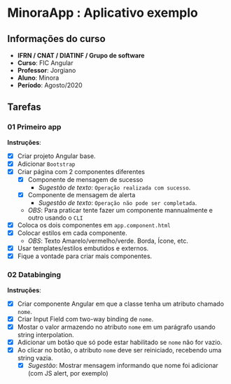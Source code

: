 # MinoraApp : Aplicativo exemplo

## Informações do curso
- **IFRN / CNAT / DIATINF / Grupo de software**
- **Curso**: FIC Angular
- **Professor**: Jorgiano
- **Aluno**: Minora
- **Período**: Agosto/2020

## Tarefas

### 01 Primeiro app
**Instruções**:
- [X] Criar projeto Angular base.
- [X] Adicionar `Bootstrap`
- [X] Criar página com 2 componentes diferentes
   - [X] Componente de mensagem de sucesso
      - _Sugestão de texto_: `Operação realizada com sucesso`.
   - [X] Componente de mensagem de alerta
      - _Sugestão de texto_: `Operação não pode ser completada`.
   - _OBS_: Para praticar tente fazer um componente mannualmente e outro usando o `CLI`
- [X] Coloca os dois componentes em `app.component.html`
- [X] Colocar estilos em cada componente.
   - _OBS_: Texto Amarelo/vermelho/verde. Borda, Ícone, etc.
- [X] Usar templates/estilos embutidos e externos.
- [X] Fique a vontade para criar mais componentes. 

### 02 Databinging
**Instruções**:
- [X] Criar componente Angular em que a classe tenha um atributo chamado `nome`.
- [X] Criar Input Field com two-way binding de  `nome`.
- [X] Mostar o valor armazendo no atributo `nome` em um parágrafo usando string interpolation.
- [X] Adicionar um botão que só pode estar habilitado se `nome` não for vazio.
- [X] Ao clicar no botão, o atributo `nome` deve ser reiniciado, recebendo uma string vazia.
     - [X] _Sugestão_: Mostrar mensagem informando que nome foi adicionar (com JS alert, por exemplo)
